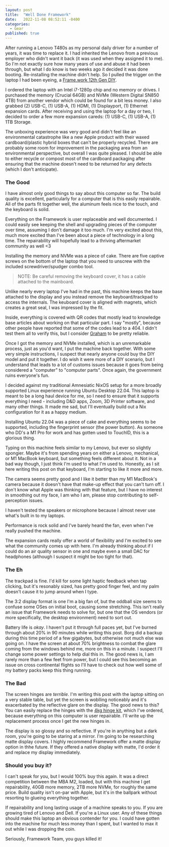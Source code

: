 ```yaml
---
layout: post
title:  "Well Done Framework"
date:   2022-11-08 08:52:11 -0400
categories:
  - Gear
published: true
---
```


After running a Lenovo T480s as my personal daily driver for a number of years, it was time to replace it. I had inherited the Lenovo from a previous employer who didn't want it back (it was used when they assigned it to me). So I'm not exactly sure how many years of use and abuse it had been through, but what I do know is two weeks ago it decided it was done booting. Re-installing the machine didn't help. So I pulled the trigger on the laptop I had been eyeing, a [Frame.work 12th Gen DIY](https://frame.work/laptop-diy-12-gen-intel). 

I ordered the laptop with an Intel i7-1280p chip and no memory or drives. I purchased the memory (Crucial 64GB) and NVMe (Western Digital SN850 4TB) from another vendor which could be found for a bit less money. I also grabbed (2) USB-C, (1) USB-A, (1) HDMI, (1) Displayport, (1) Ethernet expansion cards. After receiving and using the laptop for a day or two, I decided to order a few more expansion careds: (1) USB-C, (1) USB-A, (1) 1TB Storage.

The unboxing experience was very good and didn't feel like an environmental catastrophe like a new Apple product with their waxed cardboard/plastic hybrid boxes that can't be properly recycled. There are probably some room for improvement in the packaging area from an environmental perspective, but overall I was quite pleased. I should be able to either recycle or compost most of the cardboard packaging after ensuring that the machine doesn't need to be returned for any defects (which I don't anticipate). 

### The Good

I have almost only good things to say about this computer so far. The build quality is excellent, particularly for a computer that is this easily repairable. All of the parts fit together well, the aluminum feels nice to the touch, and the keyboard is solid.

Everything on the Framework is user replaceable and well documented. I could easily see keeping the shell and upgrading pieces of the computer over time, assuming I don't damage it too much. I'm very excited about this, much more excited than I've been about a piece of technology in a long time. The repairability will hopefully lead to a thriving aftermarket community as well <3

Installing the memory and NVMe was a piece of cake. There are five captive screws on the bottom of the laptop that you need to unscrew with the included screwdriver/spudger combo tool. 

> NOTE: Be careful removing the keyboard cover, it has a cable attached to the mainboard.

Unlike nearly every laptop I've had in the past, this machine keeps the base attached to the display and you instead remove the keyboard/trackpad to access the internals. The keuboard cover is aligned with magnets, which creates a great seal, I was impressed by the fit.

Inside, everything is covered with QR codes that mostly lead to knowledge base articles about working on that particular part. I say "mostly", because other people have reported that some of the codes lead to a 404. I didn't test them all to verify this, but I consider [Graham](https://grahamc.com/blog/nixos-on-framework) to be pretty reliable.

Once I got the memory and NVMe installed, which is an unremarkable process, just as you'd want, I put the machine back together. With some very simple instructions, I suspect that nearly anyone could buy the DIY model and put it together. I do wish it were more of a DIY scenario, but I understand that leads to a lot of customs issues because it goes from being considered a "computer" to "computer parts". Once again, the government ruins everyone's fun.

I decided against my traditional Amnesiatic NixOS setup for a more broadly supported Linux experience running Ubuntu Desktop 22.04. This laptop is meant to be a long haul device for me, so I need to ensure that it supports everything I need - including D&D apps, Zoom, 3D Printer software, and many other things. It made me sad, but I'll eventually build out a Nix configuration for it as a happy medium. 

Installing Ubuntu 22.04 was a piece of cake and everything seems to be supported, including the fingerprint sensor (the power button). As someone who DD's a M1 Pro for work and has gotten used to TouchID, this is a glorious thing. 

Typing on this machine feels similar to my Lenovo, but ever so slightly spongier. Maybe it's from spending years on either a Lenovo, mechanical, or M1 MacBook keyboard, but something feels different about it. Not in a bad way though, I just think I'm used to what I'm used to. Honestly, as I sit here writing this post on that keyboard, I'm starting to like it more and more. 

The camera seems pretty good and I like it better than my M1 MacBook's camera because it doesn't have that make-up effect that you can't turn off. I don't know what Apple was thinking with that feature, but I have no interest in smoothing out my face, I am who I am, please stop contributing to self-perception issues.

I haven't tested the speakers or microphone because I almost never use what's built in to my laptops.

Performance is rock solid and I've barely heard the fan, even when I've really pushed the machine. 

The expansion cards really offer a world of flexibility and I'm excited to see what the community comes up with here. I'm already thinking about if I could do an air quality sensor in one and maybe even a small DAC for headphones (although I suspect it might be too tight for that).

### The Eh

The trackpad is fine. I'd kill for some light haptic feedback when tap clicking, but it's resonably sized, has pretty good finger feel, and my palm doesn't cause it to jump around when I type.

The 3:2 display format is one I'm a big fan of, but the oddball size seems to confuse some OSes on initial boot, causing some stretching. This isn't really an issue that Framework needs to solve for, but one that the OS vendors (or more specifically, the desktop environment) need to sort out. 

Battery life is _okay_. I haven't put it through full paces yet, but I've burned through about 20% in 90 minutes while writing this post. Borg did a backup during this time period of a few gigabytes, but otherwise not much else was going on. I have the screen at about 70% brightness to combat the glare coming from the windows behind me, more on this in a minute. I suspect I'll change some power settings to help dial this in. The good news is, I am rarely more than a few feet from power, but I could see this becoming an issue on cross continental flights so I'll have to check out how well some of my battery packs keep this thing running.

### The Bad

The screen hinges are _terrible_. I'm writing this post with the laptop sitting on a very stable table, but yet the screen is woblling noticeably and it's exacerbated by the reflective glare on the display. The good news to this? You can easily replace the hinges with the [4kg hinge kit](https://frame.work/products/display-hinge-kit?v=FRANFB0002), which I've ordered, because everything on this computer is user repairable. I'll write up the replacement process once I get the new hinges in.

The display is so glossy and so reflective. If you're in anything but a dark room, you're going to be staring at a mirror. I'm going to be researching matte display covers. I highly recommend Framework offer a matte display option in thhe future. If they offered a native display with matte, I'd order it and replace my display immediately.

### Should you buy it?

I can't speak for you, but I would 100% buy this again. It was a direct competition between the MBA M2, loaded, but with this machine I get repairability, 40GB more memory, 2TB more NVMe, for roughly the same price. Build quality isn't on-par with Apple, but it's in the ballpark without resorting to glueing everything together. 

If repairability and long lasting usage of a machine speaks to you. If you are growing tired of Lenovo and Dell. If you're a Linux user. Any of these things should make this laptop an obvious contender for you. I could have gotten into the machine for much less money than I spent, but I wanted to max it out while I was dropping the coin. 

Seriously, Framework Team, you guys killed it!